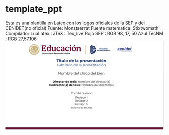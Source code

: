 # template_ppt
Esta es una plantilla en Latex con los logos oficiales de la SEP y del CENIDET(no oficial)
Fuente: Monstserrat
Fuente matematica: Stixtwomath
Compilador:LuaLatex
LaTeX : Tex_live
Rojo SEP : RGB 98, 17, 50
Azul TecNM : RGB 27,57,106
![Portada de la plantilla](assets/portada.png)
